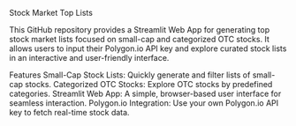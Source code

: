 Stock Market Top Lists

This GitHub repository provides a Streamlit Web App for generating top stock market lists focused on small-cap and categorized OTC stocks. It allows users to input their Polygon.io API key and explore curated stock lists in an interactive and user-friendly interface.

Features
Small-Cap Stock Lists: Quickly generate and filter lists of small-cap stocks.
Categorized OTC Stocks: Explore OTC stocks by predefined categories.
Streamlit Web App: A simple, browser-based user interface for seamless interaction.
Polygon.io Integration: Use your own Polygon.io API key to fetch real-time stock data.
